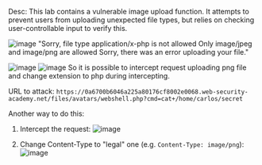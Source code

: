 Desc: This lab contains a vulnerable image upload function. It attempts to prevent users from uploading unexpected file types, but relies on checking user-controllable input to verify this. 

![image](https://github.com/user-attachments/assets/c23c9271-7691-4178-916d-cda5563c0a1f)
"Sorry, file type application/x-php is not allowed Only image/jpeg and image/png are allowed Sorry, there was an error uploading your file."

![image](https://github.com/user-attachments/assets/8f34abfb-6439-43b9-8819-4d817ead7f7f)
![image](https://github.com/user-attachments/assets/8835f19e-d1ce-413a-8bfe-344808324904)
So it is possible to intercept request uploading png file and change extension to php during intercepting.


URL to attack: `https://0a6700b6046a225a80176cf8002e0068.web-security-academy.net/files/avatars/webshell.php?cmd=cat+/home/carlos/secret`

Another way to do this:
1) Intercept the request:
![image](https://github.com/user-attachments/assets/0864bf58-e505-4dfd-ba51-829afb664912)

2) Change Content-Type to "legal" one (e.g. `Content-Type: image/png`):
![image](https://github.com/user-attachments/assets/0656b68c-20d7-4b2c-a742-0860087c045d)


